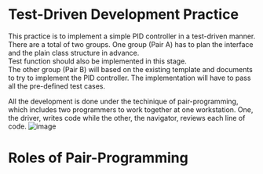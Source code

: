 # Test-Driven Development Practice
This practice is to implement a simple PID controller in a test-driven manner.   
There are a total of two groups. 
One group (Pair A) has to plan the interface and the plain class structure in advance.   
Test function should also be implemented in this stage.   
The other group (Pair B) will based on the existing template and documents to try to implement
the PID controller. The implementation will have to pass all the pre-defined test cases. 

All the development is done under the techinique of pair-programming, which includes two
programmers to work together at one workstation. One, the driver, writes code while the other,
the navigator, reviews each line of code. 
![image](https://user-images.githubusercontent.com/28807825/193426966-4ee6885a-eb3c-4deb-9f61-5e047493e4b0.png)

# Roles of Pair-Programming
